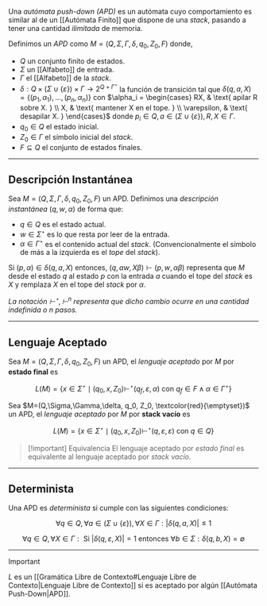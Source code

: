 Una *autómata push-down (APD)* es un autómata cuyo comportamiento es similar al de un [[Autómata Finito]] que dispone de una *stack*, pasando a tener una cantidad *ilimitada* de memoria.

Definimos un *APD* como $M=(Q,\Sigma,\Gamma,\delta, q_0, Z_0, F)$ donde,
- $Q$ un conjunto finito de estados.
- $\Sigma$ un [[Alfabeto]] de entrada.
- $\Gamma$ el [[Alfabeto]] de la *stack*.
- $\delta : Q \times (\Sigma \cup \{ \varepsilon \}) \times \Gamma \rightarrow 2^{Q + \Gamma^\star}$ la función de transición tal que
	$\delta(q, a, X) = \{(p_1, \alpha_1),...,(p_n, \alpha_n)\}$ con $\alpha_i = \begin{cases} RX, & \text{  apilar R sobre X. } \\ X, & \text{ mantener X en el tope. } \\ \varepsilon, & \text{ desapilar X. } \end{cases}$
	donde $p_i \in Q, a \in (\Sigma \cup \{ \varepsilon \}), R, X \in \Gamma$. 
- $q_0 \in Q$ el estado inicial.
- $Z_0 \in \Gamma$ el símbolo inicial del *stack*.
- $F \subseteq Q$ el conjunto de estados finales.

***

## Descripción Instantánea
Sea $M=(Q,\Sigma,\Gamma,\delta, q_0, Z_0, F)$ un APD. Definimos una *descripción instantánea* $(q,w,\alpha)$ de forma que:
- $q \in Q$ es el estado actual.
- $w \in \Sigma^\star$ es lo que resta por leer de la entrada.
- $\alpha \in \Gamma^\star$ es el contenido actual del *stack*. (Convencionalmente el símbolo de más a la izquierda es el *tope* del *stack*).

Si $(p, \alpha) \in \delta(q, a, X)$ entonces, $(q, aw, X\beta) \vdash (p, w, \alpha \beta)$ representa que $M$ desde el estado $q$ al estado $p$ con la entrada $a$ cuando el tope del *stack* es $X$ y remplaza $X$ en el tope del *stack* por $\alpha$. 

*La notación $\vdash^\star, \vdash^n$ representa que dicho cambio ocurre en una cantidad indefinida o $n$ pasos.*

***

## Lenguaje Aceptado
Sea $M=(Q,\Sigma,\Gamma,\delta, q_0, Z_0, F)$ un APD, el *lenguaje aceptado* por $M$ por **estado final** es

$$L(M)=\{ x \in \Sigma^\star \mid (q_0, x, Z_0) \vdash^\star (q_f, \varepsilon, \alpha) \text{ con } q_f \in F \land \alpha \in \Gamma^\star \}$$

Sea $M=(Q,\Sigma,\Gamma,\delta, q_0, Z_0, \textcolor{red}{\emptyset})$ un APD, el *lenguaje aceptado* por $M$ por **stack vacío** es

$$L(M)=\{ x \in \Sigma^\star \mid (q_0, x, Z_0) \vdash^\star (q, \varepsilon, \varepsilon) \text{ con } q \in Q \}$$

>[!important] Equivalencia
>El lenguaje aceptado por *estado final* es equivalente al lenguaje aceptado por *stack vacío*.

***

## Determinista
Una APD es *determinista* si cumple con las siguientes condiciones:

$$\tag{1} \forall q \in Q, \forall a \in (\Sigma \cup \{ \varepsilon\}), \forall X \in \Gamma : |\delta(q,a,X)| \leq 1$$

$$\tag{2} \forall q \in Q, \forall X \in \Gamma: \text{ Si } |\delta(q, \varepsilon, X)| = 1 \text{ entonces } \forall b \in \Sigma : \delta(q, b , X) = \emptyset$$

***

>[!important]
>$L$ es un [[Gramática Libre de Contexto#Lenguaje Libre de Contexto|Lenguaje Libre de Contexto]] si es aceptado por algún [[Autómata Push-Down|APD]]. 
